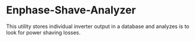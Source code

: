 # Enphase-Shave-Analyzer
This utility stores individual inverter output in a database and analyzes is to look for power shaving losses.

